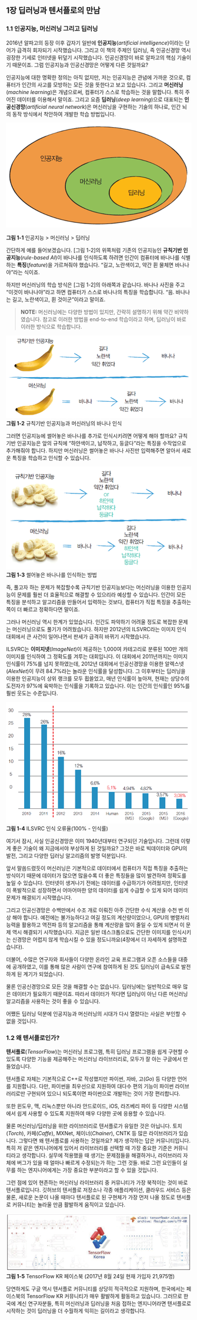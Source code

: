 ## 1장 딥러닝과 텐서플로의 만남

### 1.1 인공지능, 머신러닝 그리고 딥러닝
2016년 알파고의 등장 이후 갑자기 일반에 **인공지능**(_artificial intelligence_)이라는 단어가 급격히 회자되기 시작했습니다. 그리고 이 책의 주제인 딥러닝, 즉 인공신경망 역시 굉장한 기세로 인터넷을 뒤덮기 시작했습니다. 인공신경망이 바로 알파고의 핵심 기술이기 때문이죠. 그럼 인공지능과 인공신경망은 어떻게 다른 것일까요?

인공지능에 대한 명확한 정의는 아직 없지만, 저는 인공지능은 관념에 가까운 것으로, 컴퓨터가 인간의 사고를 모방하는 모든 것을 뜻한다고 보고 있습니다. 그리고 **머신러닝**(_machine learning_)은 개념으로써, 컴퓨터가 스스로 학습하는 것을 말합니다. 특히 주어진 데이터를 이용해서 말이죠. 그리고 요즘 **딥러닝**(_deep learning_)으로 대표되는 **인공신경망**(_artificial neural network_)은 머신러닝을 구현하는 기술의 하나로, 인간 뇌의 동작 방식에서 착안하여 개발한 학습 방법입니다.

![그림 1-1](images/fig%201-1.png)

**그림 1-1** 인공지능 > 머신러닝 > 딥러닝

간단하게 예를 들어보겠습니다. [그림 1-2]의 위쪽처럼 기존의 인공지능인 **규칙기반 인공지능**(_rule-based AI_)이 바나나를 인식하도록 하려면 인간이 컴퓨터에 바나나를 식별하는 **특징**(_feature_)을 가르쳐줘야 했습니다. “길고, 노란색이고, 약간 휜 물체면 바나나야”라는 식이죠.

하지만 머신러닝의 학습 방식은 [그림 1-2]의 아래쪽과 같습니다. 바나나 사진을 주고 “이것이 바나나야”라고 하면 컴퓨터가 스스로 바나나의 특징을 학습합니다. “음. 바나나는 길고, 노란색이고, 휜 것이군”이라고 말이죠.

> **NOTE:** 머신러닝에는 다양한 방법이 있지만, 간략히 설명하기 위해 약간 비약하였습니다. 참고로 이러한 방법을 end-to-end 학습이라고 하며, 딥러닝이 바로 이러한 방식으로 학습합니다.

![그림 1-2](images/fig%201-2.png)
**그림 1-2** 규칙기반 인공지능과 머신러닝의 바나나 인식

그러면 인공지능에 썰어놓은 바나나를 추가로 인식시키려면 어떻게 해야 할까요? 규칙기반 인공지능은 앞의 규칙에 “하얀색이고, 납작하고, 둥글다”라는 특징을 수작업으로 추가해줘야 합니다. 하지만 머신러닝은 썰어놓은 바나나 사진만 입력해주면 알아서 새로운 특징을 학습하고 인식할 수 있습니다.

![그림 1-3](images/fig%201-3.png)
**그림 1-3** 썰어놓은 바나나를 인식하는 방법

즉, 풀고자 하는 문제가 복잡할수록 규칙기반 인공지능보다는 머신러닝을 이용한 인공지능이 문제를 훨씬 더 효율적으로 해결할 수 있으리라 예상할 수 있습니다. 인간이 모든 특징을 분석하고 알고리즘을 만들어서 입력하는 것보다, 컴퓨터가 직접 특징을 추출하는 쪽이 더 빠르고 정확하다면 말이죠.

그러나 머신러닝 역시 한계가 있었습니다. 인간도 파악하기 어려울 정도로 복잡한 문제는 머신러닝으로도 풀기가 어려웠습니다. 하지만 2012년의 ILSVRC라는 이미지 인식 대회에서 큰 사건이 일어나면서 판세가 급격히 바뀌기 시작했습니다.

ILSVRC는 **이미지넷**(_ImageNet_)이 제공하는 1,000여 카테고리로 분류된 100만 개의 이미지를 인식하여 그 정확도를 겨루는 대회입니다. 이 대회에서 2011년까지는 이미지 인식률이 75%를 넘지 못하였는데, 2012년 대회에서 인공신경망을 이용한 알렉스넷(_AlexNet_)이 무려 84.7%라는 놀라운 인식률을 달성합니다. 그 이후부터는 딥러닝을 이용한 인공지능이 상위 랭크를 모두 휩쓸었고, 매년 인식률이 높아져, 현재는 상당수의 도전자가 97%에 육박하는 인식률을 기록하고 있습니다. 이는 인간의 인식률인 95%를 훨씬 웃도는 수준입니다.

![그림 1-4](images/fig%201-4.png)
**그림 1-4** ILSVRC 인식 오류율(100% - 인식률)

여기서 잠시, 사실 인공신경망은 이미 1940년대부터 연구되던 기술입니다. 그런데 이렇게 좋은 기술이 왜 지금에서야 부상하게 된 것일까요? 그것은 바로 빅데이터와 GPU의 발전, 그리고 다양한 딥러닝 알고리즘의 발명 덕분입니다.

앞서 말씀드렸듯이 머신러닝은 기본적으로 데이터에서 컴퓨터가 직접 특징을 추출하는 방식이기 때문에 데이터가 많으면 많을수록 더 좋은 특징들을 많이 발견하여 정확도를 높일 수 있습니다. 인터넷이 생겨나기 전에는 데이터를 수급하기가 어려웠지만, 인터넷이 폭발적으로 성장하면서 어마어마한 양의 데이터를 쉽게 수급할 수 있게 되어 데이터 문제가 해결되기 시작했습니다.

그리고 인공신경망은 수백만에서 수조 개로 이뤄진 아주 간단한 수식 계산을 수천 번 이상 해야 합니다. 예전에는 불가능하다고 여길 정도의 계산량이었으나, GPU의 병렬처리 능력을 활용하고 역전파 등의 알고리즘을 통해 계산량을 많이 줄일 수 있게 되면서 이 문제 역시 해결되기 시작했습니다. 지금은 일반 데스크톱으로도 간단한 이미지를 인식시키는 신경망은 어렵지 않게 학습시킬 수 있을 정도니까요(4장에서 더 자세하게 설명하겠습니다).

더불어, 수많은 연구자와 회사들이 다양한 온라인 교육 프로그램과 오픈 소스들을 대중에 공개하였고, 이를 통해 많은 사람이 연구에 참여하게 된 것도 딥러닝이 급속도로 발전하게 된 계기가 되었습니다.

물론 인공신경망으로 모든 것을 해결할 수는 없습니다. 딥러닝에는 일반적으로 매우 많은 데이터가 필요하기 때문이죠. 따라서 데이터가 적다면 딥러닝이 아닌 다른 머신러닝 알고리즘을 사용하는 것이 좋을 수 있습니다.

어쨌든 딥러닝 덕분에 인공지능과 머신러닝의 시대가 다시 열렸다는 사실은 부인할 수 없을 것입니다.

### 1.2 왜 텐서플로인가?
**텐서플로**(_TensorFlow_)는 머신러닝 프로그램, 특히 딥러닝 프로그램을 쉽게 구현할 수 있도록 다양한 기능을 제공해주는 머신러닝 라이브러리로, 모두가 잘 아는 구글에서 만들었습니다.

텐서플로 자체는 기본적으로 C++로 작성했지만 파이썬, 자바, 고(_Go_) 등 다양한 언어를 지원합니다. 다만, 파이썬을 최우선으로 지원하여 대다수 편의 기능이 파이썬 라이브러리로만 구현되어 있으니 되도록이면 파이썬으로 개발하는 것이 가장 편리합니다.

또한 윈도우, 맥, 리눅스뿐만 아니라 안드로이드, iOS, 라즈베리 파이 등 다양한 시스템에서 쉽게 사용할 수 있도록 지원하여 매우 다양한 곳에 응용할 수 있습니다.

물론 머신러닝/딥러닝을 위한 라이브러리로 텐서플로가 유일한 것은 아닙니다. 토치(_Torch_), 카페(_Caffe_), MXNet, 체이너(_Chainer_), CNTK 등 많은 라이브러리가 있습니다. 그렇다면 왜 텐서플로를 사용하는 것일까요? 제가 생각하는 답은 커뮤니티입니다. 특히 저 같은 엔지니어에게 있어서 라이브러리를 선택할 때 가장 중요한 기준은 커뮤니티라고 생각합니다. 실무에 적용했을 때 생기는 문제점들을 해결하거나, 라이브러리 자체에 버그가 있을 때 얼마나 빠르게 수정되는가 하는 그런 것들. 바로 그런 요인들이 실무를 하는 엔지니어에게는 가장 중요한 부분이라고 할 수 있을 것입니다.

그런 점에 있어 현존하는 머신러닝 라이브러리 중 커뮤니티가 가장 북적이는 것이 바로 텐서플로입니다. 깃허브의 텐서플로 저장소나 각종 애플리케이션, 클라우드 서비스 등은 물론, 새로운 논문이 나올 때마다 텐서플로로 된 구현체가 가장 먼저 나올 정도로 텐서플로 커뮤니티는 놀라울 만큼 활발하게 움직이고 있습니다.

![그림 1-5](images/fig%201-5.png)
**그림 1-5** TensorFlow KR 페이스북 (2017년 8월 24일 현재 가입자 21,975명)

당연하게도 구글 역시 텐서플로 커뮤니티를 상당히 적극적으로 지원하며, 한국에서는 페이스북의 TensorFlow KR 커뮤니티가 매우 활발하게 활동하고 있습니다. 그러므로 한국에 계신 연구자분들, 특히 머신러닝과 딥러닝을 처음 접하는 엔지니어라면 텐서플로로 시작하는 것이 딥러닝을 더 수월하게 익히는 길이라고 생각합니다.

